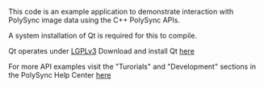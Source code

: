 This code is an example application to demonstrate interaction with PolySync image data using the C++ PolySync APIs.

A system installation of Qt is required for this to compile.

Qt operates under [LGPLv3](http://www.gnu.org/licenses/lgpl-3.0.en.html) 
Download and install Qt [here](http://www.qt.io/download/)

For more API examples visit the "Turorials" and "Development" sections in the PolySync Help Center [here](https://help.polysync.io/articles/)

